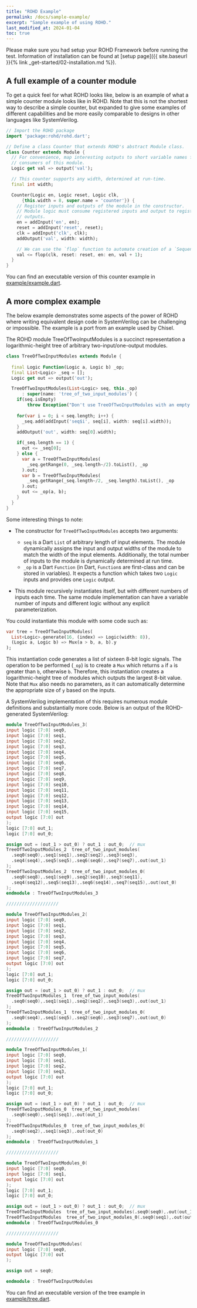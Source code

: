 ```yaml
---
title: "ROHD Example"
permalink: /docs/sample-example/
excerpt: "Sample example of using ROHD."
last_modified_at: 2024-01-04
toc: true
---
```


Please make sure you had setup your ROHD Framework before running the test. Information of installation can be found at [setup page]({{ site.baseurl }}{% link _get-started/02-installation.md %}).

## A full example of a counter module

To get a quick feel for what ROHD looks like, below is an example of what a simple counter module looks like in ROHD. Note that this is not the shortest way to describe a simple counter, but expanded to give some examples of different capabilities and be more easily comparable to designs in other languages like SystemVerilog.

```dart
// Import the ROHD package
import 'package:rohd/rohd.dart';

// Define a class Counter that extends ROHD's abstract Module class.
class Counter extends Module {
  // For convenience, map interesting outputs to short variable names for
  // consumers of this module.
  Logic get val => output('val');

  // This counter supports any width, determined at run-time.
  final int width;

  Counter(Logic en, Logic reset, Logic clk,
      {this.width = 8, super.name = 'counter'}) {
    // Register inputs and outputs of the module in the constructor.
    // Module logic must consume registered inputs and output to registered
    // outputs.
    en = addInput('en', en);
    reset = addInput('reset', reset);
    clk = addInput('clk', clk);
    addOutput('val', width: width);

    // We can use the `flop` function to automate creation of a `Sequential`.
    val <= flop(clk, reset: reset, en: en, val + 1);
  }
}

```

You can find an executable version of this counter example in [example/example.dart](https://github.com/intel/rohd/blob/main/example/example.dart).

## A more complex example

The below example demonstrates some aspects of the power of ROHD where writing equivalent design code in SystemVerilog can be challenging or impossible. The example is a port from an example used by Chisel.

The ROHD module TreeOfTwoInputModules is a succinct representation a logarithmic-height tree of arbitrary two-input/one-output modules.

```dart
class TreeOfTwoInputModules extends Module {
  
  final Logic Function(Logic a, Logic b) _op;
  final List<Logic> _seq = [];
  Logic get out => output('out');

  TreeOfTwoInputModules(List<Logic> seq, this._op) 
      : super(name: 'tree_of_two_input_modules') {
    if(seq.isEmpty) 
        throw Exception("Don't use TreeOfTwoInputModules with an empty sequence");
    
    for(var i = 0; i < seq.length; i++) {
      _seq.add(addInput('seq$i', seq[i], width: seq[i].width));
    }
    addOutput('out', width: seq[0].width);

    if(_seq.length == 1) {
      out <= _seq[0];
    } else {
      var a = TreeOfTwoInputModules(
        _seq.getRange(0, _seq.length~/2).toList(), _op
      ).out;
      var b = TreeOfTwoInputModules(
        _seq.getRange(_seq.length~/2, _seq.length).toList(), _op
      ).out;
      out <= _op(a, b);
    }
  }
}
```

Some interesting things to note:

- The constructor for `TreeOfTwoInputModules` accepts two arguments:

  - `seq` is a Dart `List` of arbitrary length of input elements.  The module dynamically assigns the input and output widths of the module to match the width of the input elements.  Additionally, the total number of inputs to the module is dynamically determined at run time.
  - `_op` is a Dart `Function` (in Dart, `Function`s are first-class and can be stored in variables).  It expects a function which takes two `Logic` inputs and provides one `Logic` output.

- This module recursively instantiates itself, but with different numbers of inputs each time.  The same module implementation can have a variable number of inputs and different logic without any explicit parameterization.

You could instantiate this module with some code such as:

```dart
var tree = TreeOfTwoInputModules(
  List<Logic>.generate(16, (index) => Logic(width: 8)),
  (Logic a, Logic b) => Mux(a > b, a, b).y
);
```

This instantiation code generates a list of sixteen 8-bit logic signals.  The operation to be performed (`_op`) is to create a `Mux` which returns `a` if `a` is greater than `b`, otherwise `b`.  Therefore, this instantiation creates a logarithmic-height tree of modules which outputs the largest 8-bit value.  Note that `Mux` also needs no parameters, as it can automatically determine the appropriate size of `y` based on the inputs.

A SystemVerilog implementation of this requires numerous module definitions and substantially more code.  Below is an output of the ROHD-generated SystemVerilog:

```verilog
module TreeOfTwoInputModules_3(
input logic [7:0] seq0,
input logic [7:0] seq1,
input logic [7:0] seq2,
input logic [7:0] seq3,
input logic [7:0] seq4,
input logic [7:0] seq5,
input logic [7:0] seq6,
input logic [7:0] seq7,
input logic [7:0] seq8,
input logic [7:0] seq9,
input logic [7:0] seq10,
input logic [7:0] seq11,
input logic [7:0] seq12,
input logic [7:0] seq13,
input logic [7:0] seq14,
input logic [7:0] seq15,
output logic [7:0] out
);
logic [7:0] out_1;
logic [7:0] out_0;

assign out = (out_1 > out_0) ? out_1 : out_0;  // mux
TreeOfTwoInputModules_2  tree_of_two_input_modules(
  .seq0(seq0),.seq1(seq1),.seq2(seq2),.seq3(seq3),
  .seq4(seq4),.seq5(seq5),.seq6(seq6),.seq7(seq7),.out(out_1)
);
TreeOfTwoInputModules_2  tree_of_two_input_modules_0(
  .seq0(seq8),.seq1(seq9),.seq2(seq10),.seq3(seq11),
  .seq4(seq12),.seq5(seq13),.seq6(seq14),.seq7(seq15),.out(out_0)
);
endmodule : TreeOfTwoInputModules_3

////////////////////

module TreeOfTwoInputModules_2(
input logic [7:0] seq0,
input logic [7:0] seq1,
input logic [7:0] seq2,
input logic [7:0] seq3,
input logic [7:0] seq4,
input logic [7:0] seq5,
input logic [7:0] seq6,
input logic [7:0] seq7,
output logic [7:0] out
);
logic [7:0] out_1;
logic [7:0] out_0;

assign out = (out_1 > out_0) ? out_1 : out_0;  // mux
TreeOfTwoInputModules_1  tree_of_two_input_modules(
  .seq0(seq0),.seq1(seq1),.seq2(seq2),.seq3(seq3),.out(out_1)
);
TreeOfTwoInputModules_1  tree_of_two_input_modules_0(
  .seq0(seq4),.seq1(seq5),.seq2(seq6),.seq3(seq7),.out(out_0)
);
endmodule : TreeOfTwoInputModules_2

////////////////////

module TreeOfTwoInputModules_1(
input logic [7:0] seq0,
input logic [7:0] seq1,
input logic [7:0] seq2,
input logic [7:0] seq3,
output logic [7:0] out
);
logic [7:0] out_1;
logic [7:0] out_0;

assign out = (out_1 > out_0) ? out_1 : out_0;  // mux
TreeOfTwoInputModules_0  tree_of_two_input_modules(
  .seq0(seq0),.seq1(seq1),.out(out_1)
);
TreeOfTwoInputModules_0  tree_of_two_input_modules_0(
  .seq0(seq2),.seq1(seq3),.out(out_0)
);
endmodule : TreeOfTwoInputModules_1

////////////////////

module TreeOfTwoInputModules_0(
input logic [7:0] seq0,
input logic [7:0] seq1,
output logic [7:0] out
);
logic [7:0] out_1;
logic [7:0] out_0;

assign out = (out_1 > out_0) ? out_1 : out_0;  // mux
TreeOfTwoInputModules  tree_of_two_input_modules(.seq0(seq0),.out(out_1));
TreeOfTwoInputModules  tree_of_two_input_modules_0(.seq0(seq1),.out(out_0));
endmodule : TreeOfTwoInputModules_0

////////////////////

module TreeOfTwoInputModules(
input logic [7:0] seq0,
output logic [7:0] out
);

assign out = seq0;

endmodule : TreeOfTwoInputModules
```

You can find an executable version of the tree example in [example/tree.dart](https://github.com/intel/rohd/blob/main/example/tree.dart).
